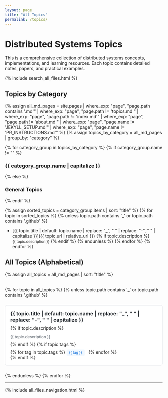 ```yaml
---
layout: page
title: "All Topics"
permalink: /topics/
---
```


# Distributed Systems Topics

This is a comprehensive collection of distributed systems concepts, implementations, and learning resources. Each topic contains detailed notes, papers, and practical examples.

{% include search_all_files.html %}

## Topics by Category

{% assign all_md_pages = site.pages | where_exp: "page", "page.path contains '.md'" | where_exp: "page", "page.path != 'topics.md'" | where_exp: "page", "page.path != 'index.md'" | where_exp: "page", "page.path != 'about.md'" | where_exp: "page", "page.name != 'JEKYLL_SETUP.md'" | where_exp: "page", "page.name != 'PR_INSTRUCTIONS.md'" %}
{% assign topics_by_category = all_md_pages | group_by: "category" %}

{% for category_group in topics_by_category %}
  {% if category_group.name != "" %}
### {{ category_group.name | capitalize }}
  {% else %}
### General Topics
  {% endif %}

  {% assign sorted_topics = category_group.items | sort: "title" %}
  {% for topic in sorted_topics %}
    {% unless topic.path contains '_' or topic.path contains '.github' %}
- [{{ topic.title | default: topic.name | replace: "_", " " | replace: "-", " " | capitalize }}]({{ topic.url | relative_url }})
      {% if topic.description %}
  <br><small>{{ topic.description }}</small>
      {% endif %}
    {% endunless %}
  {% endfor %}
{% endfor %}

## All Topics (Alphabetical)

{% assign all_topics = all_md_pages | sort: "title" %}

<div class="topics-grid">
{% for topic in all_topics %}
  {% unless topic.path contains '_' or topic.path contains '.github' %}
  <div class="topic-card">
    <h3><a href="{{ topic.url | relative_url }}">{{ topic.title | default: topic.name | replace: "_", " " | replace: "-", " " | capitalize }}</a></h3>
    {% if topic.description %}
      <p>{{ topic.description }}</p>
    {% endif %}
    {% if topic.tags %}
      <div class="tags">
        {% for tag in topic.tags %}
          <span class="tag">{{ tag }}</span>
        {% endfor %}
      </div>
    {% endif %}
  </div>
  {% endunless %}
{% endfor %}
</div>

<style>
.topics-grid {
  display: grid;
  grid-template-columns: repeat(auto-fill, minmax(300px, 1fr));
  gap: 1.5rem;
  margin-top: 2rem;
}

.topic-card {
  border: 1px solid #e1e4e8;
  border-radius: 6px;
  padding: 1rem;
  background: #fff;
  transition: box-shadow 0.2s;
}

.topic-card:hover {
  box-shadow: 0 2px 8px rgba(0,0,0,0.1);
}

.topic-card h3 {
  margin-top: 0;
  margin-bottom: 0.5rem;
}

.topic-card h3 a {
  color: #24292e;
  text-decoration: none;
}

.topic-card h3 a:hover {
  color: #0366d6;
}

.topic-card p {
  color: #586069;
  font-size: 0.9em;
  margin-bottom: 0.5rem;
}

.tags {
  margin-top: 0.5rem;
}

.tag {
  background: #f1f8ff;
  color: #0366d6;
  padding: 0.2rem 0.5rem;
  border-radius: 3px;
  margin-right: 0.5rem;
  font-size: 0.8em;
}
</style>

---

{% include all_files_navigation.html %}
